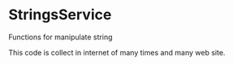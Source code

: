# StringsService

Functions for manipulate string



This code is collect in internet of many times and many web site.

